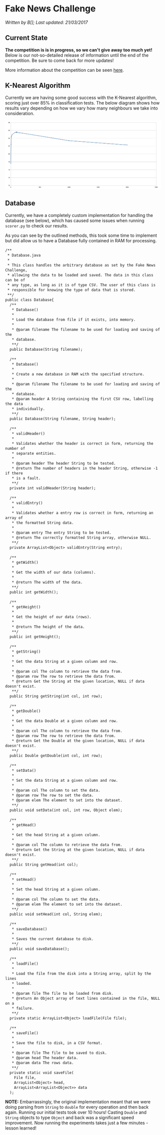 # Fake News Challenge

*Written by B[]; Last updated: 21/03/2017*

## Current State

**The competition is is in progress, so we can't give away too much yet!**
Below is our not-so-detailed release of information until the end of the
competition. Be sure to come back for more updates!

More information about the competition can be seen
[here](http://www.fakenewschallenge.org/).

## K-Nearest Algorithm

Currently we are having some good success with the K-Nearest algorithm, scoring
just over 85% in classification tests. The below diagram shows how results vary
depending on how we vary how many neighbours we take into consideration.

![Classification Results](fnc-results.png)

## Database

Currently, we have a completely custom implementation for handling the database
(see below), which has caused some issues when running `scorer.py` to check our
results.

As you can see by the outlined methods, this took some time to implement but
did allow us to have a Database fully contained in RAM for processing.

    /**
     * Database.java
     *
     * This class handles the arbitrary database as set by the Fake News Challenge,
     * allowing the data to be loaded and saved. The data in this class can be of
     * any type, as long as it is of type CSV. The user of this class is
     * responsible for knowing the type of data that is stored.
     **/
    public class Database{
      /**
       * Database()
       *
       * Load the database from file if it exists, into memory.
       *
       * @param filename The filename to be used for loading and saving of the
       * database.
       **/
      public Database(String filename);
    
      /**
       * Database()
       *
       * Create a new database in RAM with the specified structure.
       *
       * @param filename The filename to be used for loading and saving of the
       * database.
       * @param header A String containing the first CSV row, labelling the data
       * individually.
       **/
      public Database(String filename, String header);
    
      /**
       * validHeader()
       *
       * Validates whether the header is correct in form, returning the number of
       * separate entities.
       *
       * @param header The header String to be tested.
       * @return The number of headers in the header String, otherwise -1 if there
       * is a fault.
       **/
      private int validHeader(String header);
    
      /**
       * validEntry()
       *
       * Validates whether a entry row is correct in form, returning an array of
       * the formatted String data.
       *
       * @param entry The entry String to be tested.
       * @return The correctly formatted String array, otherwise NULL.
       **/
      private ArrayList<Object> validEntry(String entry);
    
      /**
       * getWidth()
       *
       * Get the width of our data (columns).
       *
       * @return The width of the data.
       **/
      public int getWidth();
    
      /**
       * getHeight()
       *
       * Get the height of our data (rows).
       *
       * @return The height of the data.
       **/
      public int getHeight();
    
      /**
       * getString()
       *
       * Get the data String at a given column and row.
       *
       * @param col The column to retrieve the data from.
       * @param row The row to retrieve the data from.
       * @return Get the String at the given location, NULL if data doesn't exist.
       **/
      public String getString(int col, int row);
    
      /**
       * getDouble()
       *
       * Get the data Double at a given column and row.
       *
       * @param col The column to retrieve the data from.
       * @param row The row to retrieve the data from.
       * @return Get the Double at the given location, NULL if data doesn't exist.
       **/
      public Double getDouble(int col, int row);
    
      /**
       * setData()
       *
       * Set the data String at a given column and row.
       *
       * @param col The column to set the data.
       * @param row The row to set the data.
       * @param elem The element to set into the dataset.
       **/
      public void setData(int col, int row, Object elem);
    
      /**
       * getHead()
       *
       * Get the head String at a given column.
       *
       * @param col The column to retrieve the data from.
       * @return Get the String at the given location, NULL if data doesn't exist.
       **/
      public String getHead(int col);
    
      /**
       * setHead()
       *
       * Set the head String at a given column.
       *
       * @param col The column to set the data.
       * @param elem The element to set into the dataset.
       **/
      public void setHead(int col, String elem);
    
      /**
       * saveDatabase()
       *
       * Saves the current database to disk.
       **/
      public void saveDatabase();
    
      /**
       * loadFile()
       *
       * Load the file from the disk into a String array, split by the lines
       * loaded.
       *
       * @param file The file to be loaded from disk.
       * @return An Object array of text lines contained in the file, NULL on a
       * failure.
       **/
      private static ArrayList<Object> loadFile(File file);
    
      /**
       * saveFile()
       *
       * Save the file to disk, in a CSV format.
       *
       * @param file The file to be saved to disk.
       * @param head The header data.
       * @param data The rows data.
       **/
      private static void saveFile(
        File file,
        ArrayList<Object> head,
        ArrayList<ArrayList<Object>> data
      );

**NOTE:** Embarrassingly, the original implementation meant that we were doing
parsing from `String` to `double` for every operation and then back again.
Running our initial tests took over 10 hours! Casting `Double` and `String`
objects to type `Object` and back was a significant speed improvement. Now
running the experiments takes just a few minutes - lesson learned!
